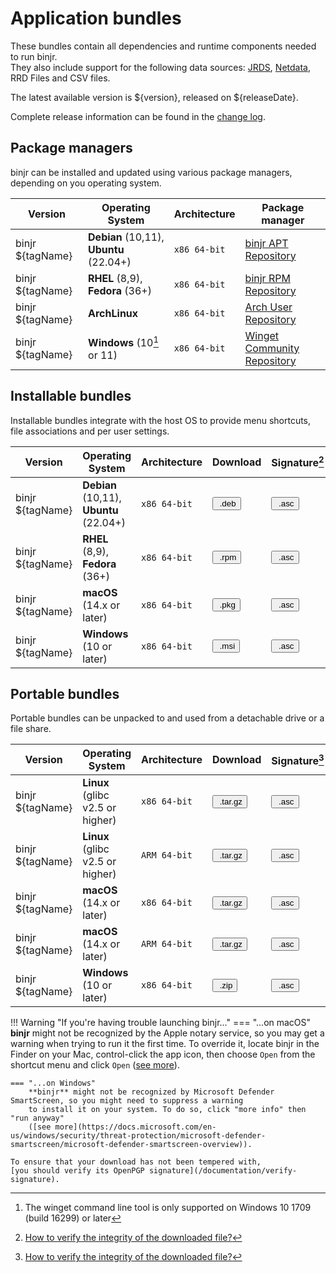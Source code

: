 # Application bundles

These bundles contain all dependencies and runtime components needed to run binjr.   
They also include support for the following data sources:
[JRDS](https://github.com/fbacchella/jrds), [Netdata](https://www.netdata.cloud), RRD Files and CSV files.

The latest available version is ${version}, released on ${releaseDate}.

Complete release information can be found in the [change log](CHANGELOG.md).

<style>
  .md-typeset button {
    cursor: pointer;
    transition: opacity 250ms;
  }
  .md-typeset button:hover {
    opacity: 0.75;
  }
  .md-typeset button  {
    border-style: solid;
    border-width: 5px;   
    border-radius: 5px;
    padding: 0px 5px 0px 5px;

    border-color: var(--md-accent-fg-color); 
    display: block;
    color: var(--md-accent-bg-color);
    background-color: var(--md-accent-fg-color);
  }
</style>

## Package managers
binjr can be installed and updated using various package managers, depending on you operating system.

| Version          | Operating System                        | Architecture | Package manager                                              |
|------------------|-----------------------------------------|--------------|--------------------------------------------------------------|
| binjr ${tagName} | **Debian** (10,11), **Ubuntu** (22.04+) | `x86 64-bit` | [binjr APT Repository](https://repos.binjr.eu/apt)           |
| binjr ${tagName} | **RHEL** (8,9), **Fedora** (36+)        | `x86 64-bit` | [binjr RPM Repository](https://repos.binjr.eu/rpm)           |
| binjr ${tagName} | **ArchLinux**                           | `x86 64-bit` | [Arch User Repository](https://repos.binjr.eu/aur)           |
| binjr ${tagName} | **Windows** (10[^2] or 11)              | `x86 64-bit` | [Winget Community Repository](https://repos.binjr.eu/winget) |


## Installable bundles

Installable bundles integrate with the host OS to provide menu shortcuts, file associations and per user settings.

| Version          | Operating System                        | Architecture  | Download                                                                                                                                                                    | Signature[^1]                                                                                                                                                                    |
|------------------|-----------------------------------------|---------------|-----------------------------------------------------------------------------------------------------------------------------------------------------------------------------|----------------------------------------------------------------------------------------------------------------------------------------------------------------------------------|
| binjr ${tagName} | **Debian** (10,11), **Ubuntu** (22.04+) | `x86 64-bit`  | [<button ><img alt="" src="../../assets/images/download.svg"> .deb</button>](https://github.com/binjr/binjr/releases/download/${tagName}/binjr-${version}_linux-amd64.deb)  | [<button ><img alt="" src="../../assets/images/download.svg"> .asc</button>](https://github.com/binjr/binjr/releases/download/${tagName}/binjr-${version}_linux-amd64.deb.asc)   |
| binjr ${tagName} | **RHEL** (8,9), **Fedora** (36+)        | `x86 64-bit`  | [<button><img alt="" src="../../assets/images/download.svg"> .rpm</button>](https://github.com/binjr/binjr/releases/download/${tagName}/binjr-${version}_linux-amd64.rpm)   | [<button ><img alt="" src="../../assets/images/download.svg"> .asc</button>](https://github.com/binjr/binjr/releases/download/${tagName}/binjr-${version}_linux-amd64.deb.asc)   |
| binjr ${tagName} | **macOS** (14.x or later)               | `x86 64-bit`  | [<button ><img alt="" src="../../assets/images/download.svg"> .pkg</button>](https://github.com/binjr/binjr/releases/download/${tagName}/binjr-${version}_mac-x86_64.pkg)   | [<button ><img alt="" src="../../assets/images/download.svg"> .asc</button>](https://github.com/binjr/binjr/releases/download/${tagName}/binjr-${version}_mac-x86_64.pkg.asc)    |
| binjr ${tagName} | **Windows** (10 or later)               | `x86 64-bit`  | [<button><img alt="" src="../../assets/images/download.svg"> .msi</button>](https://github.com/binjr/binjr/releases/download/${tagName}/binjr-${version}_windows-amd64.msi) | [<button ><img alt="" src="../../assets/images/download.svg"> .asc</button>](https://github.com/binjr/binjr/releases/download/${tagName}/binjr-${version}_windows-amd64.msi.asc) |

## Portable bundles

Portable bundles can be unpacked to and used from a detachable drive or a file share.

| Version          | Operating System                 | Architecture  | Download                                                                                                                                                                           | Signature[^1]                                                                                                                                                                     |
|------------------|----------------------------------|---------------|------------------------------------------------------------------------------------------------------------------------------------------------------------------------------------|-----------------------------------------------------------------------------------------------------------------------------------------------------------------------------------|
| binjr ${tagName} | **Linux** (glibc v2.5 or higher) | `x86 64-bit`  | [<button ><img alt="" src="../../assets/images/download.svg"> .tar.gz</button>](https://github.com/binjr/binjr/releases/download/${tagName}/binjr-${version}_linux-amd64.tar.gz)   | [<button ><img alt="" src="../../assets/images/download.svg"> .asc</button>](https://github.com/binjr/binjr/releases/download/${tagName}/binjr-${version}_linux-amd64.tar.gz.asc) |
| binjr ${tagName} | **Linux** (glibc v2.5 or higher) | `ARM 64-bit`  | [<button ><img alt="" src="../../assets/images/download.svg"> .tar.gz</button>](https://github.com/binjr/binjr/releases/download/${tagName}/binjr-${version}_linux-aarch64.tar.gz) | [<button ><img alt="" src="../../assets/images/download.svg"> .asc</button>](https://github.com/binjr/binjr/releases/download/${tagName}/binjr-${version}_linux-aarch.tar.gz.asc) |
| binjr ${tagName} | **macOS** (14.x or later)        | `x86 64-bit`  | [<button ><img alt="" src="../../assets/images/download.svg"> .tar.gz</button>](https://github.com/binjr/binjr/releases/download/${tagName}/binjr-${version}_mac-x86_64.tar.gz)    | [<button ><img alt="" src="../../assets/images/download.svg"> .asc</button>](https://github.com/binjr/binjr/releases/download/${tagName}/binjr-${version}_mac-x86_64.tar.gz.asc)  |
| binjr ${tagName} | **macOS** (14.x or later)        | `ARM 64-bit`  | [<button ><img alt="" src="../../assets/images/download.svg"> .tar.gz</button>](https://github.com/binjr/binjr/releases/download/${tagName}/binjr-${version}_mac-aarch.tar.gz)    | [<button ><img alt="" src="../../assets/images/download.svg"> .asc</button>](https://github.com/binjr/binjr/releases/download/${tagName}/binjr-${version}_mac-aarch.tar.gz.asc)  |
| binjr ${tagName} | **Windows** (10 or later)        | `x86 64-bit`  | [<button><img alt="" src="../../assets/images/download.svg"> .zip</button>](https://github.com/binjr/binjr/releases/download/${tagName}/binjr-${version}_windows-amd64.zip)        | [<button ><img alt="" src="../../assets/images/download.svg"> .asc</button>](https://github.com/binjr/binjr/releases/download/${tagName}/binjr-${version}_windows-amd64.zip.asc)  |

!!! Warning "If you're having trouble launching binjr..."
    === "...on macOS"
        **binjr** might not be recognized by the Apple notary service, so you may get a warning when trying to run it the
        first time.
        To override it, locate binjr in the Finder on your Mac, control-click the app icon, then choose `Open` from the
        shortcut menu and click `Open` ([see more](https://support.apple.com/guide/mac-help/mh40616/mac)).

    === "...on Windows"
        **binjr** might not be recognized by Microsoft Defender SmartScreen, so you might need to suppress a warning
        to install it on your system. To do so, click "more info" then "run anyway"
        ([see more](https://docs.microsoft.com/en-us/windows/security/threat-protection/microsoft-defender-smartscreen/microsoft-defender-smartscreen-overview)).
        
    To ensure that your download has not been tempered with,
    [you should verify its OpenPGP signature](/documentation/verify-signature).

[^1]: [How to verify the integrity of the downloaded file?](../documentation/verify-signature.md)
[^2]: The winget command line tool is only supported on Windows 10 1709 (build 16299) or later

